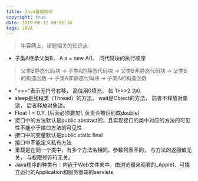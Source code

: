 ```yaml
---
title: Java基础知识
copyright: true
date: 2019-06-12 09:01:34
tags: JAVA
---
```


> 牛客网上，错题相关的知识点

- 子类A继承父类B， A a = new A()， 问代码块的执行顺序
> 父类B静态代码块 -> 子类A的静态代码块 -> 父类B非静态代码块 -> 父类B的构造函数 -> 子类A非静态代码块 -> 子类A的构造函数

- ">>>"表示无符号右移， 高位用0填充， 如 1>>>2 为0
- sleep是线程类（Thread）的方法， wait是Object的方法， 前者不释放对象锁， 后者释放对象锁。
- Float f = 0.1f, (后面必须要加f, 负责会被识别成double)
- 接口中的方法默认是public abstract的，且实现接口的类中对应的方法的可见性不能小于接口方法的可见性
- 接口中的变量默认是public static final
- 接口中不能定义私有方法
- 重载是在同一个类中，有多个方法名相同，参数列表不同， 与方法的返回值无关， 与权限修饰符无关。
- Java程序的种类有：内嵌于Web文件夹中，由浏览器来观看的_Applet、可独立运行的Application和服务器端的servlets.
